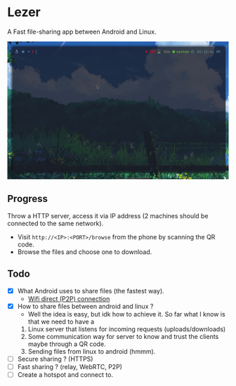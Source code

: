 # Lezer
A Fast file-sharing app between Android and Linux.

![Demo](.assets/lezer.gif)

## Progress
Throw a HTTP server, access it via IP address (2 machines should be connected to the same network).

- Visit `http://<IP>:<PORT>/browse` from the phone by scanning the QR code.
- Browse the files and choose one to download.

## Todo
- [X] What Android uses to share files (the fastest way).
    - [Wifi direct (P2P) connection](https://developer.android.com/develop/connectivity/wifi/wifi-direct)
- [X] How to share files between android and linux ?
    - Well the idea is easy, but idk how to achieve it. So far what I know is that we need to have a 
    1. Linux server that listens for incoming requests (uploads/downloads) 
    2. Some communication way for server to know and trust the clients maybe through a QR code.
    3. Sending files from linux to android (hmmm).
- [ ] Secure sharing ? (HTTPS)
- [ ] Fast sharing ? (relay, WebRTC, P2P)
- [ ] Create a hotspot and connect to.
